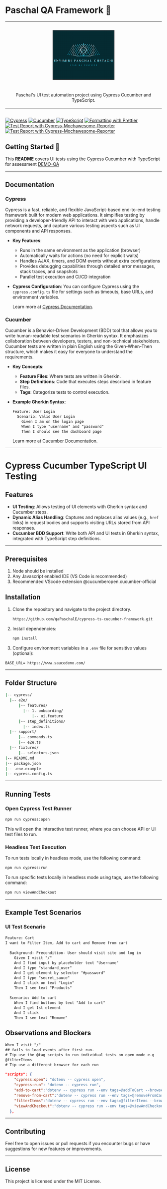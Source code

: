 # Paschal QA Framework 🎉

<table align="center" style="margin-bottom:30px;"><tr><td align="center" width="9999" heigth="9999 " >
 <img src="cypress/assests/paschal logo (2).png" alt="paschal Logo" style="margin-top:25px;" align="center"/>

#

Paschal's UI test automation project using Cypress Cucumber and TypeScript.

</td></tr></table>

[![Cypress](https://img.shields.io/badge/built%20with-Cypress-15B392)](https://www.cypress.io/)
[![Cucumber](https://img.shields.io/badge/built%20with-Cucumber-B6FFA1)](https://www.npmjs.com/package/@badeball/cypress-cucumber-preprocessor/)
[![TypeScript](https://img.shields.io/badge/built%20with-TypeScript-blue)](https://www.typescriptlang.org/)
[![Formatting with Prettier](https://img.shields.io/badge/formatting-Prettier-ff69b4)](https://prettier.io/)
[![Test Report with Cypress-Mochawesome-Reporter](https://img.shields.io/badge/HTML%20reporter-cypress%20mochawesome%20reporter-ff69b4)](https://www.npmjs.com/package/cypress-mochawesome-reporter/)
[![Test Report with Cypress-Mochawesome-Reporter](https://img.shields.io/badge/slack%20reporter-cypress%20slack%20reporter-b1b1ff)](https://www.npmjs.com/package/cypress-slack-reporter/)

## Getting Started 🚀

This **README** covers UI tests using the Cypress Cucumber with TypeScript for assessment [DEMO-QA](https://demoqa.com/)

---

## Documentation

### **Cypress**

Cypress is a fast, reliable, and flexible JavaScript-based end-to-end testing framework built for modern web applications. It simplifies testing by providing a developer-friendly API to interact with web applications, handle network requests, and capture various testing aspects such as UI components and API responses.

- **Key Features**:

  - Runs in the same environment as the application (browser)
  - Automatically waits for actions (no need for explicit waits)
  - Handles AJAX, timers, and DOM events without extra configurations
  - Provides debugging capabilities through detailed error messages, stack traces, and snapshots
  - Parallel test execution and CI/CD integration

- **Cypress Configuration**:
  You can configure Cypress using the `cypress.config.ts` file for settings such as timeouts, base URLs, and environment variables.

  Learn more at [Cypress Documentation](https://docs.cypress.io).

### **Cucumber**

Cucumber is a Behavior-Driven Development (BDD) tool that allows you to write human-readable test scenarios in Gherkin syntax. It emphasizes collaboration between developers, testers, and non-technical stakeholders. Cucumber tests are written in plain English using the Given-When-Then structure, which makes it easy for everyone to understand the requirements.

- **Key Concepts**:
  - **Feature Files**: Where tests are written in Gherkin.
  - **Step Definitions**: Code that executes steps described in feature files.
  - **Tags**: Categorize tests to control execution.
- **Example Gherkin Syntax**:

  ```gherkin
  Feature: User Login
    Scenario: Valid User Login
      Given I am on the login page
      When I type "username" and "password"
      Then I should see the dashboard page
  ```

  Learn more at [Cucumber Documentation](https://cucumber.io/docs/guides/10-minute-tutorial/).

---

# Cypress Cucumber TypeScript UI Testing

## Features

- **UI Testing**: Allows testing of UI elements with Gherkin syntax and Cucumber steps.
- **Dynamic Alias Handling**: Captures and replaces alias values (e.g., `href` links) in request bodies and supports visiting URLs stored from API responses.
- **Cucumber BDD Support**: Write both API and UI tests in Gherkin syntax, integrated with TypeScript step definitions.

---

## Prerequisites

1. Node should be installed
2. Any Javascript enabled IDE (VS Code is recommended)
3. Recommended VScode extension @cucumberopen.cucumber-official

## Installation

1. Clone the repository and navigate to the project directory.

   ```bash
   https://github.com/qaPaschalE/cypress-ts-cucumber-framework.git
   ```

2. Install dependencies:

   ```bash
   npm install
   ```

3. Configure environment variables in a `.env` file for sensitive values (optional):

```env
BASE_URL= https://www.saucedemo.com/
```

---

## Folder Structure

```bash
|-- cypress/
  |-- e2e/
      |-- features/
        |-- 1. onboarding/
            |-- ui.feature
      |-- step_definitions/
        |-- index.ts
  |-- support/
      |-- commands.ts
      |-- e2e.ts
  |-- fixtures/
      |-- selectors.json
|-- README.md
|-- package.json
|-- .env.example
|-- cypress.config.ts
```

---

## Running Tests

### Open Cypress Test Runner

```bash
npm run cypress:open
```

This will open the interactive test runner, where you can choose API or UI test files to run.

### Headless Test Execution

To run tests locally in headless mode, use the following command:

```bash
npm run cypress:run
```

To run specific tests locally in headless mode using tags, use the following command:

```bash
npm run viewAndCheckout
```

---

## Example Test Scenarios

### UI Test Scenario

```gherkin
Feature: Cart
I want to Filter Item, Add to cart and Remove from cart

  Background: Precondition- User should visit site and log in
    Given I visit "/"
    And I find input by placeholder text "Username"
    And I type "standard_user"
    And I get element by selector "#password"
    And I type "secret_sauce"
    And I click on text "Login"
    Then I see text "Products"

  Scenario: Add to cart
    When I find buttons by text "Add to cart"
    And I get 1st element
    And I click
    Then I see text "Remove"
```

## Observations and Blockers

```gherkin
When I visit "/"
## fails to load events after first run.
# Tip use the @tag scripts to run individual tests on open mode e.g @filterItems
# Tip use a different browser for each run
```

```json
"scripts": {
    "cypress:open": "dotenv -- cypress open",
    "cypress:run": "dotenv -- cypress run",
    "add-to-cart":"dotenv -- cypress run --env tags=@addToCart --browser chrome",
    "remove-from-cart":"dotenv -- cypress run --env tags=@removeFromCart --browser chrome",
    "filterItems":"dotenv -- cypress run --env tags=@filterItems --browser chrome",
    "viewAndCheckout":"dotenv -- cypress run --env tags=@viewAndCheckout --browser chrome"
  },
```

---

## Contributing

Feel free to open issues or pull requests if you encounter bugs or have suggestions for new features or improvements.

---

## License

This project is licensed under the MIT License.
